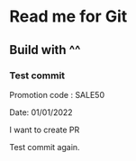 # Read me for Git

## Build with ^^

### Test commit

Promotion code : SALE50

Date: 01/01/2022

I want to create PR

Test commit again.